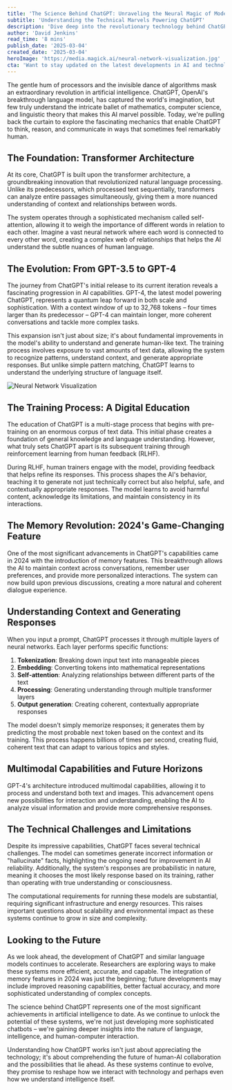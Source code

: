 ```yaml
---
title: 'The Science Behind ChatGPT: Unraveling the Neural Magic of Modern AI'
subtitle: 'Understanding the Technical Marvels Powering ChatGPT'
description: 'Dive deep into the revolutionary technology behind ChatGPT, from its transformer architecture foundation to its latest breakthrough memory features. Understand how this AI marvel processes language, generates responses, and continues to evolve, shaping the future of human-AI interaction.'
author: 'David Jenkins'
read_time: '8 mins'
publish_date: '2025-03-04'
created_date: '2025-03-04'
heroImage: 'https://media.magick.ai/neural-network-visualization.jpg'
cta: 'Want to stay updated on the latest developments in AI and technology? Follow us on LinkedIn for exclusive insights, expert analysis, and breaking news in the world of artificial intelligence!'
---
```


The gentle hum of processors and the invisible dance of algorithms mask an extraordinary revolution in artificial intelligence. ChatGPT, OpenAI's breakthrough language model, has captured the world's imagination, but few truly understand the intricate ballet of mathematics, computer science, and linguistic theory that makes this AI marvel possible. Today, we're pulling back the curtain to explore the fascinating mechanics that enable ChatGPT to think, reason, and communicate in ways that sometimes feel remarkably human.

## The Foundation: Transformer Architecture

At its core, ChatGPT is built upon the transformer architecture, a groundbreaking innovation that revolutionized natural language processing. Unlike its predecessors, which processed text sequentially, transformers can analyze entire passages simultaneously, giving them a more nuanced understanding of context and relationships between words.

The system operates through a sophisticated mechanism called self-attention, allowing it to weigh the importance of different words in relation to each other. Imagine a vast neural network where each word is connected to every other word, creating a complex web of relationships that helps the AI understand the subtle nuances of human language.

## The Evolution: From GPT-3.5 to GPT-4

The journey from ChatGPT's initial release to its current iteration reveals a fascinating progression in AI capabilities. GPT-4, the latest model powering ChatGPT, represents a quantum leap forward in both scale and sophistication. With a context window of up to 32,768 tokens – four times larger than its predecessor – GPT-4 can maintain longer, more coherent conversations and tackle more complex tasks.

This expansion isn't just about size; it's about fundamental improvements in the model's ability to understand and generate human-like text. The training process involves exposure to vast amounts of text data, allowing the system to recognize patterns, understand context, and generate appropriate responses. But unlike simple pattern matching, ChatGPT learns to understand the underlying structure of language itself.

![Neural Network Visualization](https://i.magick.ai/PIXE/1738406181100_magick_img.webp)

## The Training Process: A Digital Education

The education of ChatGPT is a multi-stage process that begins with pre-training on an enormous corpus of text data. This initial phase creates a foundation of general knowledge and language understanding. However, what truly sets ChatGPT apart is its subsequent training through reinforcement learning from human feedback (RLHF).

During RLHF, human trainers engage with the model, providing feedback that helps refine its responses. This process shapes the AI's behavior, teaching it to generate not just technically correct but also helpful, safe, and contextually appropriate responses. The model learns to avoid harmful content, acknowledge its limitations, and maintain consistency in its interactions.

## The Memory Revolution: 2024's Game-Changing Feature

One of the most significant advancements in ChatGPT's capabilities came in 2024 with the introduction of memory features. This breakthrough allows the AI to maintain context across conversations, remember user preferences, and provide more personalized interactions. The system can now build upon previous discussions, creating a more natural and coherent dialogue experience.

## Understanding Context and Generating Responses

When you input a prompt, ChatGPT processes it through multiple layers of neural networks. Each layer performs specific functions:

1. **Tokenization**: Breaking down input text into manageable pieces
2. **Embedding**: Converting tokens into mathematical representations
3. **Self-attention**: Analyzing relationships between different parts of the text
4. **Processing**: Generating understanding through multiple transformer layers
5. **Output generation**: Creating coherent, contextually appropriate responses

The model doesn't simply memorize responses; it generates them by predicting the most probable next token based on the context and its training. This process happens billions of times per second, creating fluid, coherent text that can adapt to various topics and styles.

## Multimodal Capabilities and Future Horizons

GPT-4's architecture introduced multimodal capabilities, allowing it to process and understand both text and images. This advancement opens new possibilities for interaction and understanding, enabling the AI to analyze visual information and provide more comprehensive responses.

## The Technical Challenges and Limitations

Despite its impressive capabilities, ChatGPT faces several technical challenges. The model can sometimes generate incorrect information or "hallucinate" facts, highlighting the ongoing need for improvement in AI reliability. Additionally, the system's responses are probabilistic in nature, meaning it chooses the most likely response based on its training, rather than operating with true understanding or consciousness.

The computational requirements for running these models are substantial, requiring significant infrastructure and energy resources. This raises important questions about scalability and environmental impact as these systems continue to grow in size and complexity.

## Looking to the Future

As we look ahead, the development of ChatGPT and similar language models continues to accelerate. Researchers are exploring ways to make these systems more efficient, accurate, and capable. The integration of memory features in 2024 was just the beginning; future developments may include improved reasoning capabilities, better factual accuracy, and more sophisticated understanding of complex concepts.

The science behind ChatGPT represents one of the most significant achievements in artificial intelligence to date. As we continue to unlock the potential of these systems, we're not just developing more sophisticated chatbots – we're gaining deeper insights into the nature of language, intelligence, and human-computer interaction.

Understanding how ChatGPT works isn't just about appreciating the technology; it's about comprehending the future of human-AI collaboration and the possibilities that lie ahead. As these systems continue to evolve, they promise to reshape how we interact with technology and perhaps even how we understand intelligence itself.